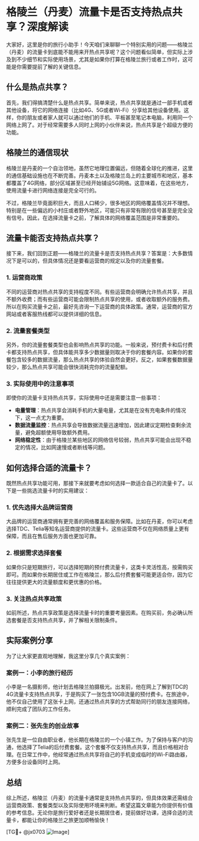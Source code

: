 # 格陵兰（丹麦）流量卡是否支持热点共享？深度解读

大家好，这里是你的旅行小助手！今天咱们来聊聊一个特别实用的问题——格陵兰（丹麦）的流量卡到底能不能用来开热点共享呢？这个问题看似简单，但实际上涉及到不少细节和实际使用场景，尤其是如果你打算在格陵兰旅行或者工作时，这可能是你需要提前了解的关键信息。

## 什么是热点共享？

首先，我们得搞清楚什么是热点共享。简单来说，热点共享就是通过一部手机或者其他设备，将它的网络连接（比如4G、5G或者Wi-Fi）分享给其他设备使用。这样，你的朋友或者家人就可以通过他们的手机、平板甚至笔记本电脑，利用同一个网络上网了。对于经常需要多人同时上网的小伙伴来说，热点共享是个超级方便的功能。

## 格陵兰的通信现状

格陵兰是丹麦的一个自治领地，虽然它地理位置偏远，但随着全球化的推进，这里的通信基础设施也在不断完善。丹麦本土以及格陵兰岛上的主要城市和地区，基本都覆盖了4G网络，部分区域甚至已经开始铺设5G网络。这意味着，在这些地方，使用流量卡进行网络连接是完全可行的。

不过，格陵兰毕竟面积巨大，而且人口稀少，很多地区的网络覆盖情况并不理想。特别是在一些偏远的小村庄或者野外地区，可能只有非常有限的信号甚至是完全没有信号。因此，在选择流量卡之前，了解具体的网络覆盖范围是非常重要的。

## 流量卡能否支持热点共享？

接下来，我们回到正题——格陵兰的流量卡是否支持热点共享？答案是：大多数情况下是可以的，但具体情况还是要看运营商的规定以及你的流量套餐。

### 1. **运营商政策**
不同的运营商对热点共享的支持程度不同。有些运营商会明确允许热点共享，并且不额外收费；而有些运营商可能会限制热点共享的使用，或者收取额外的服务费。所以在购买流量卡之前，最好先咨询一下运营商的具体政策。通常，运营商的官方网站或者客服热线都可以提供详细的信息。

### 2. **流量套餐类型**
另外，你的流量套餐类型也会影响热点共享的功能。一般来说，预付费卡和后付费卡都支持热点共享，但具体能共享多少数据量则取决于你的套餐内容。如果你的套餐包含较多的数据流量，那么热点共享的体验自然会更好。反之，如果套餐数据量较少，那么热点共享可能会很快消耗完你的流量配额。

### 3. **实际使用中的注意事项**
即使你的流量卡支持热点共享，实际使用中还是需要注意一些事项：

- **电量管理**：热点共享会消耗手机的大量电量，尤其是在没有充电条件的情况下，这一点尤为重要。
- **数据流量监控**：热点共享会导致数据流量迅速增加，因此建议定期检查剩余流量，避免超额使用导致额外费用。
- **网络稳定性**：由于格陵兰某些地区的网络信号较弱，热点共享可能会出现不稳定的情况，比如网速慢或者断线等问题。

## 如何选择合适的流量卡？

既然热点共享功能可用，那接下来就要考虑如何选择一款适合自己的流量卡了。以下是一些挑选流量卡时的实用建议：

### 1. **优先选择大品牌运营商**
大品牌的运营商通常拥有更完善的网络覆盖和服务保障。比如在丹麦，你可以考虑选择TDC、Telia等知名运营商提供的流量卡。这些运营商不仅在网络质量上更有保障，而且在售后服务方面也更加可靠。

### 2. **根据需求选择套餐**
如果你只是短期旅行，可以选择短期的预付费流量卡，这类卡灵活性高，按需购买即可。而如果你长期居住或工作在格陵兰，那么后付费套餐可能更适合你，因为它往往提供更大的流量额度和更优惠的价格。

### 3. **关注热点共享政策**
如前所述，热点共享政策是选择流量卡时的重要考量因素。在购买前，务必确认所选套餐是否支持热点共享，并了解相关限制条件。

## 实际案例分享

为了让大家更直观地理解，我这里分享几个真实案例：

### 案例一：小李的旅行经历
小李是一名摄影师，他计划去格陵兰拍摄极光。出发前，他在网上了解到TDC的4G流量卡支持热点共享，于是购买了一张包含10GB流量的预付费卡。在旅途中，他不仅自己使用了这张卡上网，还通过热点共享的方式帮助同行的朋友连接网络，顺利完成了团队的工作任务。

### 案例二：张先生的创业故事
张先生是一位自由职业者，他长期在格陵兰的一个小镇工作。为了保持与客户的沟通，他选择了Telia的后付费套餐。这个套餐不仅支持热点共享，而且价格相对合理。在日常工作中，他经常通过热点共享将自己的手机变成临时的Wi-Fi路由器，方便多台设备同时上网。

## 总结

综上所述，格陵兰（丹麦）的流量卡通常是支持热点共享的，但具体效果还需结合运营商政策、套餐类型以及实际使用环境来判断。希望这篇文章能为你提供有价值的参考信息。无论你是旅行爱好者还是长期居住者，提前做好功课，选择合适的流量卡，都能让你的格陵兰之旅更加顺畅愉快！

[TG💪+ @jx0703 ![Image](https://github.com/user-attachments/assets/dbca1d08-cadb-493c-b0ec-ad6f7a83f270)]